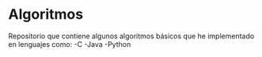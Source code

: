 # Algoritmos
Repositorio que contiene algunos algoritmos básicos que he implementado 
en lenguajes como: 
  -C 
  -Java
  -Python
